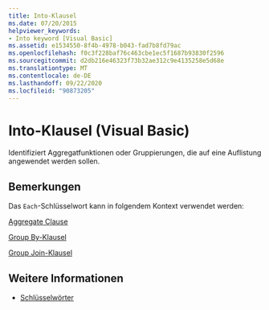 ```yaml
---
title: Into-Klausel
ms.date: 07/20/2015
helpviewer_keywords:
- Into keyword [Visual Basic]
ms.assetid: e1534550-8f4b-4978-b043-fad7b8fd79ac
ms.openlocfilehash: f0c3f228baf76c463cbe1ec5f1687b93830f2596
ms.sourcegitcommit: d2db216e46323f73b32ae312c9e4135258e5d68e
ms.translationtype: MT
ms.contentlocale: de-DE
ms.lasthandoff: 09/22/2020
ms.locfileid: "90873205"
---
```

# <a name="into-clause-visual-basic"></a>Into-Klausel (Visual Basic)

Identifiziert Aggregatfunktionen oder Gruppierungen, die auf eine Auflistung angewendet werden sollen.  
  
## <a name="remarks"></a>Bemerkungen  

 Das `Each`-Schlüsselwort kann in folgendem Kontext verwendet werden:  
  
 [Aggregate Clause](../queries/aggregate-clause.md)  
  
 [Group By-Klausel](../queries/group-by-clause.md)  
  
 [Group Join-Klausel](../queries/group-join-clause.md)  
  
## <a name="see-also"></a>Weitere Informationen

- [Schlüsselwörter](../keywords/index.md)
